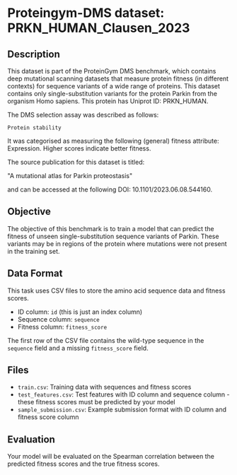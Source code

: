 
# Proteingym-DMS dataset: PRKN_HUMAN_Clausen_2023

## Description

This dataset is part of the ProteinGym DMS benchmark, which contains deep mutational scanning datasets that measure
protein fitness (in different contexts) for sequence variants of a wide range of proteins. This dataset contains
only single-substitution variants for the protein Parkin from the organism Homo sapiens. This protein has Uniprot ID: PRKN_HUMAN. 

The DMS selection assay was described as follows: 

    Protein stability

It was categorised as measuring the following (general) fitness attribute: Expression. Higher scores indicate better fitness.

The source publication for this dataset is titled: 

"A mutational atlas for Parkin proteostasis"

and can be accessed at the following DOI: 10.1101/2023.06.08.544160.

## Objective

The objective of this benchmark is to train a model that can predict the fitness of unseen single-substitution sequence variants of Parkin.
These variants may be in regions of the protein where mutations were not present in the training set.

## Data Format

This task uses CSV files to store the amino acid sequence data and fitness scores.
- ID column: `id` (this is just an index column)
- Sequence column: `sequence`
- Fitness column: `fitness_score`

The first row of the CSV file contains the wild-type sequence in the `sequence` field and a missing `fitness_score` field.

## Files

- `train.csv`: Training data with sequences and fitness scores
- `test_features.csv`: Test features with ID column and sequence column - these fitness scores must be predicted by your model
- `sample_submission.csv`: Example submission format with ID column and fitness score column

## Evaluation

Your model will be evaluated on the Spearman correlation between the predicted fitness scores and the true fitness scores.
